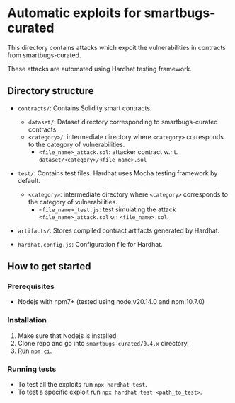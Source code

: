 # Automatic exploits for smartbugs-curated

This directory contains attacks which expoit the vulnerabilities in contracts from smartbugs-curated.

These attacks are automated using Hardhat testing framework.

## Directory structure
- `contracts/`: Contains Solidity smart contracts.
    + `dataset/`: Dataset directory corresponding to smartbugs-curated contracts.
    + `<category>/`: intermediate directory where `<category>` corresponds to the category of vulnerabilities.
        - `<file_name>_attack.sol`: attacker contract w.r.t. `dataset/<category>/<file_name>.sol`

- `test/`: Contains test files. Hardhat uses Mocha testing framework by default.
    + `<category>`: intermediate directory where `<category>` corresponds to the category of vulnerabilities.
        - `<file_name>_test.js`: test simulating the attack `<file_name>_attack.sol` on `<file_name>.sol`.

- `artifacts/`: Stores compiled contract artifacts generated by Hardhat.

- `hardhat.config.js`: Configuration file for Hardhat.

## How to get started

### Prerequisites
- Nodejs with npm7+ (tested using node:v20.14.0 and npm:10.7.0)

### Installation
1. Make sure that Nodejs is installed.
2. Clone repo and go into `smartbugs-curated/0.4.x` directory.
3. Run `npm ci`.

### Running tests
- To test all the exploits run `npx hardhat test`.
- To test a specific exploit run `npx hardhat test <path_to_test>`.
